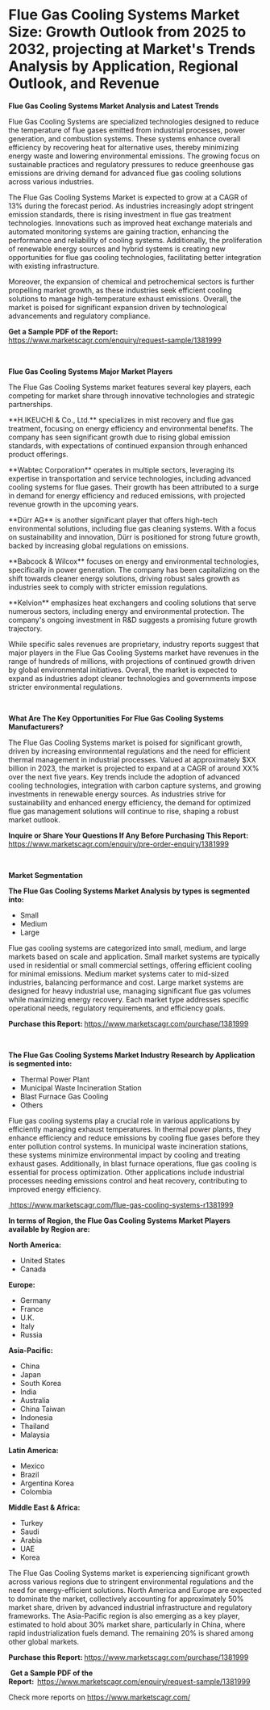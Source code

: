 <p><h1>Flue Gas Cooling Systems Market Size: Growth Outlook from 2025 to 2032, projecting at Market's Trends Analysis by Application, Regional Outlook, and Revenue</h1></p><p><strong>Flue Gas Cooling Systems Market Analysis and Latest Trends</strong></p>
<p><p>Flue Gas Cooling Systems are specialized technologies designed to reduce the temperature of flue gases emitted from industrial processes, power generation, and combustion systems. These systems enhance overall efficiency by recovering heat for alternative uses, thereby minimizing energy waste and lowering environmental emissions. The growing focus on sustainable practices and regulatory pressures to reduce greenhouse gas emissions are driving demand for advanced flue gas cooling solutions across various industries.</p><p>The Flue Gas Cooling Systems Market is expected to grow at a CAGR of 13% during the forecast period. As industries increasingly adopt stringent emission standards, there is rising investment in flue gas treatment technologies. Innovations such as improved heat exchange materials and automated monitoring systems are gaining traction, enhancing the performance and reliability of cooling systems. Additionally, the proliferation of renewable energy sources and hybrid systems is creating new opportunities for flue gas cooling technologies, facilitating better integration with existing infrastructure. </p><p>Moreover, the expansion of chemical and petrochemical sectors is further propelling market growth, as these industries seek efficient cooling solutions to manage high-temperature exhaust emissions. Overall, the market is poised for significant expansion driven by technological advancements and regulatory compliance.</p></p>
<p><strong>Get a Sample PDF of the Report:&nbsp;</strong> <a href="https://www.marketscagr.com/enquiry/request-sample/1381999?utm_campaign=3546&utm_medium=2&utm_source=Github&utm_content=ia&utm_term=11042025&utm_id=flue-gas-cooling-systems">https://www.marketscagr.com/enquiry/request-sample/1381999</a></p>
<p>&nbsp;</p>
<p><strong>Flue Gas Cooling Systems Major Market Players</strong></p>
<p><p>The Flue Gas Cooling Systems market features several key players, each competing for market share through innovative technologies and strategic partnerships. </p><p>**H.IKEUCHI & Co., Ltd.** specializes in mist recovery and flue gas treatment, focusing on energy efficiency and environmental benefits. The company has seen significant growth due to rising global emission standards, with expectations of continued expansion through enhanced product offerings.</p><p>**Wabtec Corporation** operates in multiple sectors, leveraging its expertise in transportation and service technologies, including advanced cooling systems for flue gases. Their growth has been attributed to a surge in demand for energy efficiency and reduced emissions, with projected revenue growth in the upcoming years.</p><p>**Dürr AG** is another significant player that offers high-tech environmental solutions, including flue gas cleaning systems. With a focus on sustainability and innovation, Dürr is positioned for strong future growth, backed by increasing global regulations on emissions.</p><p>**Babcock & Wilcox** focuses on energy and environmental technologies, specifically in power generation. The company has been capitalizing on the shift towards cleaner energy solutions, driving robust sales growth as industries seek to comply with stricter emission regulations.</p><p>**Kelvion** emphasizes heat exchangers and cooling solutions that serve numerous sectors, including energy and environmental protection. The company's ongoing investment in R&D suggests a promising future growth trajectory.</p><p>While specific sales revenues are proprietary, industry reports suggest that major players in the Flue Gas Cooling Systems market have revenues in the range of hundreds of millions, with projections of continued growth driven by global environmental initiatives. Overall, the market is expected to expand as industries adopt cleaner technologies and governments impose stricter environmental regulations.</p></p>
<p>&nbsp;</p>
<p><strong>What Are The Key Opportunities For Flue Gas Cooling Systems Manufacturers?</strong></p>
<p><p>The Flue Gas Cooling Systems market is poised for significant growth, driven by increasing environmental regulations and the need for efficient thermal management in industrial processes. Valued at approximately $XX billion in 2023, the market is projected to expand at a CAGR of around XX% over the next five years. Key trends include the adoption of advanced cooling technologies, integration with carbon capture systems, and growing investments in renewable energy sources. As industries strive for sustainability and enhanced energy efficiency, the demand for optimized flue gas management solutions will continue to rise, shaping a robust market outlook.</p></p>
<p><strong>Inquire or Share Your Questions If Any Before Purchasing This Report:</strong> <a href="https://www.marketscagr.com/enquiry/pre-order-enquiry/1381999?utm_campaign=3546&utm_medium=2&utm_source=Github&utm_content=ia&utm_term=11042025&utm_id=flue-gas-cooling-systems">https://www.marketscagr.com/enquiry/pre-order-enquiry/1381999</a></p>
<p>&nbsp;</p>
<p><strong>Market Segmentation</strong></p>
<p><strong>The Flue Gas Cooling Systems Market Analysis by types is segmented into:</strong></p>
<p><ul><li>Small</li><li>Medium</li><li>Large</li></ul></p>
<p><p>Flue gas cooling systems are categorized into small, medium, and large markets based on scale and application. Small market systems are typically used in residential or small commercial settings, offering efficient cooling for minimal emissions. Medium market systems cater to mid-sized industries, balancing performance and cost. Large market systems are designed for heavy industrial use, managing significant flue gas volumes while maximizing energy recovery. Each market type addresses specific operational needs, regulatory requirements, and efficiency goals.</p></p>
<p><strong>Purchase this Report:&nbsp;</strong><a href="https://www.marketscagr.com/purchase/1381999?utm_campaign=3546&utm_medium=2&utm_source=Github&utm_content=ia&utm_term=11042025&utm_id=flue-gas-cooling-systems">https://www.marketscagr.com/purchase/1381999</a></p>
<p>&nbsp;</p>
<p><strong>The Flue Gas Cooling Systems Market Industry Research by Application is segmented into:</strong></p>
<p><ul><li>Thermal Power Plant</li><li>Municipal Waste Incineration Station</li><li>Blast Furnace Gas Cooling</li><li>Others</li></ul></p>
<p><p>Flue gas cooling systems play a crucial role in various applications by efficiently managing exhaust temperatures. In thermal power plants, they enhance efficiency and reduce emissions by cooling flue gases before they enter pollution control systems. In municipal waste incineration stations, these systems minimize environmental impact by cooling and treating exhaust gases. Additionally, in blast furnace operations, flue gas cooling is essential for process optimization. Other applications include industrial processes needing emissions control and heat recovery, contributing to improved energy efficiency.</p></p>
<p><a href="https://www.marketscagr.com/flue-gas-cooling-systems-r1381999?utm_campaign=3546&utm_medium=2&utm_source=Github&utm_content=ia&utm_term=11042025&utm_id=flue-gas-cooling-systems">&nbsp;https://www.marketscagr.com/flue-gas-cooling-systems-r1381999</a></p>
<p><strong>In terms of Region, the Flue Gas Cooling Systems Market Players available by Region are:</strong></p>
<p>
    <p> <strong> North America: </strong>
        <ul>
            <li>United States</li>
            <li>Canada</li>
        </ul>
        </p> 
    <p> <strong> Europe: </strong>
        <ul>
            <li>Germany</li>
            <li>France</li>
            <li>U.K.</li>
            <li>Italy</li>
            <li>Russia</li>
        </ul>
        </p> 
    <p> <strong> Asia-Pacific: </strong>
        <ul>
            <li>China</li>
            <li>Japan</li>
            <li>South Korea</li>
            <li>India</li>
            <li>Australia</li>
            <li>China Taiwan</li>
            <li>Indonesia</li>
            <li>Thailand</li>
            <li>Malaysia</li>
        </ul>
        </p> 
    <p> <strong> Latin America: </strong>
        <ul>
            <li>Mexico</li>
            <li>Brazil</li>
            <li>Argentina Korea</li>
            <li>Colombia</li>
        </ul>
        </p> 
    <p> <strong> Middle East & Africa: </strong>
        <ul>
            <li>Turkey</li>
            <li>Saudi</li>
            <li>Arabia</li>
            <li>UAE</li>
            <li>Korea</li>
        </ul>
    </p>
    </p>
<p><p>The Flue Gas Cooling Systems market is experiencing significant growth across various regions due to stringent environmental regulations and the need for energy-efficient solutions. North America and Europe are expected to dominate the market, collectively accounting for approximately 50% market share, driven by advanced industrial infrastructure and regulatory frameworks. The Asia-Pacific region is also emerging as a key player, estimated to hold about 30% market share, particularly in China, where rapid industrialization fuels demand. The remaining 20% is shared among other global markets.</p></p>
<p><strong>Purchase this Report: </strong><a href="https://www.marketscagr.com/purchase/1381999?utm_campaign=3546&utm_medium=2&utm_source=Github&utm_content=ia&utm_term=11042025&utm_id=flue-gas-cooling-systems">https://www.marketscagr.com/purchase/1381999</a></p>
<p>&nbsp;<strong>Get a Sample PDF of the Report:&nbsp;&nbsp;</strong><a href="https://www.marketscagr.com/enquiry/request-sample/1381999?utm_campaign=3546&utm_medium=2&utm_source=Github&utm_content=ia&utm_term=11042025&utm_id=flue-gas-cooling-systems">https://www.marketscagr.com/enquiry/request-sample/1381999</a></p>
<p><strong></strong></p>
<p>Check more reports on <a href="https://www.marketscagr.com/?utm_campaign=3546&utm_medium=2&utm_source=Github&utm_content=ia&utm_term=11042025&utm_id=flue-gas-cooling-systems">https://www.marketscagr.com/</a></p>